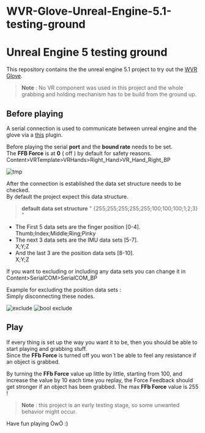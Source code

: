 # WVR-Glove-Unreal-Engine-5.1-testing-ground
# Unreal Engine 5 testing ground
This repository contains the the unreal engine 5.1 project to try out the [WVR Glove](https://github.com/Wbiu/WVR-GLOVE-Firmware).

> **Note** : No VR component was used in this project and the whole grabbing and holding mechanism has to be build from the ground up.

## Before playing
A serial connection is used to communicate between unreal engine and the glove via a [this](https://github.com/videofeedback/Unreal_Engine_SerialCOM_Plugin) plugin.



Before playing the serial **port** and the **bound rate** needs to be set.<br/>
The **FFB Force** is at **0** ( off ) by default for safety reasons.
Content>VRTemplate>VRHands>Right_Hand>VR_Hand_Right_BP

![tmp](https://user-images.githubusercontent.com/112129893/227538976-968bbcab-3bd1-4951-bc09-568392b77d58.png)

After the connection is established the data set structure needs to be checked.<br/>
By default the project expect this data structure.
> **default data set structure**  " {255;255;255;255;255;100;100;100;1;2;3} "

* The First 5 data sets are the finger position [0-4].<br/> 
  Thumb;Index;Middle;Ring;Pinky
* The next 3 data sets are the IMU data sets [5-7].<br/>
  X;Y;Z
* And the last 3 are the position data sets [8-10].<br/>
  X;Y;Z

If you want to excluding or including any data sets you can change it in Content>SerialCOM>SerialCOM_BP

Example for excluding the position data sets :<br/> 
Simply disconnecting these nodes.

![exclude](https://user-images.githubusercontent.com/112129893/227539241-a0a45840-e6b7-42b4-bd11-823692caadec.png)
![bool exclude](https://user-images.githubusercontent.com/112129893/227539291-8105fe91-8ade-4776-ac6f-64455e0de6ca.png)


## Play
If every thing is set up the way you want it to be, then you should be able to start playing and grabbing stuff.<br/>
Since the **FFb Force** is turned off you won´t be able to feel any resistance if an object is grabbed.<br/>

By turning the **FFb Force** value up little by little, starting from 100, and increase the value by 10 each time you replay, the Force Feedback should get stronger if an object has been grabbed. The max **FFb Force** value is 255 ! 

> **Note** : this project is an early testing stage, so some unwanted behavior might occur.

Have fun playing ÒwÓ :)
